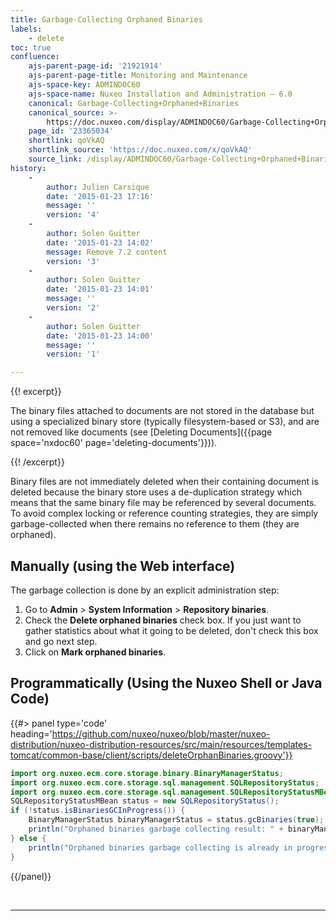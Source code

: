 ```yaml
---
title: Garbage-Collecting Orphaned Binaries
labels:
    - delete
toc: true
confluence:
    ajs-parent-page-id: '21921914'
    ajs-parent-page-title: Monitoring and Maintenance
    ajs-space-key: ADMINDOC60
    ajs-space-name: Nuxeo Installation and Administration — 6.0
    canonical: Garbage-Collecting+Orphaned+Binaries
    canonical_source: >-
        https://doc.nuxeo.com/display/ADMINDOC60/Garbage-Collecting+Orphaned+Binaries
    page_id: '23365034'
    shortlink: qoVkAQ
    shortlink_source: 'https://doc.nuxeo.com/x/qoVkAQ'
    source_link: /display/ADMINDOC60/Garbage-Collecting+Orphaned+Binaries
history:
    - 
        author: Julien Carsique
        date: '2015-01-23 17:16'
        message: ''
        version: '4'
    - 
        author: Solen Guitter
        date: '2015-01-23 14:02'
        message: Remove 7.2 content
        version: '3'
    - 
        author: Solen Guitter
        date: '2015-01-23 14:01'
        message: ''
        version: '2'
    - 
        author: Solen Guitter
        date: '2015-01-23 14:00'
        message: ''
        version: '1'

---
```

{{! excerpt}}

The binary files attached to documents are not stored in the database but using a specialized binary store (typically filesystem-based or S3), and are not removed like documents (see [Deleting Documents]({{page space='nxdoc60' page='deleting-documents'}})).

{{! /excerpt}}

Binary files are not immediately deleted when their containing document is deleted because the binary store uses a de-duplication strategy which means that the same binary file may be referenced by several documents. To avoid complex locking or reference counting strategies, they are simply garbage-collected when there remains no reference to them (they are orphaned).

## Manually (using the Web interface)

The garbage collection is done by an explicit administration step:

1.  Go to **Admin** > **System Information** > **Repository binaries**.
2.  Check the **Delete orphaned binaries** check box. If you just want to gather statistics about what it going to be deleted, don't check this box and go next step.
3.  Click on **Mark orphaned binaries**.

## Programmatically (Using the Nuxeo Shell or Java Code)

{{#> panel type='code' heading='https://github.com/nuxeo/nuxeo/blob/master/nuxeo-distribution/nuxeo-distribution-resources/src/main/resources/templates-tomcat/common-base/client/scripts/deleteOrphanBinaries.groovy'}}

```java
import org.nuxeo.ecm.core.storage.binary.BinaryManagerStatus;
import org.nuxeo.ecm.core.storage.sql.management.SQLRepositoryStatus;
import org.nuxeo.ecm.core.storage.sql.management.SQLRepositoryStatusMBean;
SQLRepositoryStatusMBean status = new SQLRepositoryStatus();
if (!status.isBinariesGCInProgress()) {
    BinaryManagerStatus binaryManagerStatus = status.gcBinaries(true);
    println("Orphaned binaries garbage collecting result: " + binaryManagerStatus.getNumBinariesGC());
} else {
    println("Orphaned binaries garbage collecting is already in progress.");
}
```

{{/panel}}

&nbsp;

* * *